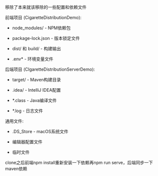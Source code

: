 移除了本来就该移除的一些配置和依赖文件

前端项目 (CigaretteDistributionDemo):

-  node_modules/ - NPM依赖包

-  package-lock.json - 版本锁定文件

-  dist/ 和 build/ - 构建输出

-  .env* - 环境变量文件

后端项目 (CIgaretteDistributionServerDemo):

-  target/ - Maven构建目录

-  .idea/ - IntelliJ IDEA配置

-  *.class - Java编译文件

-  *.log - 日志文件

通用文件:

-  .DS_Store - macOS系统文件

-  编辑器配置文件

-  临时文件

clone之后前端npm install重新安装一下依赖再npm run serve，后端同步一下maven依赖

